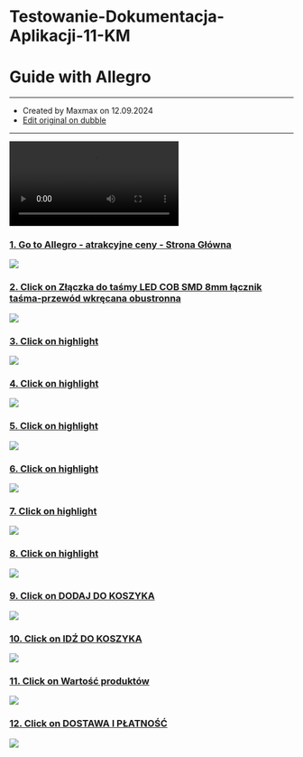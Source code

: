 # Testowanie-Dokumentacja-Aplikacji-11-KM

Guide with Allegro
==================

* * *

*   Created by Maxmax on 12.09.2024
*   [Edit original on dubble](https://dubble.so/guides/guide-with-allegro-hedyf5c4lorhxvestexx)

* * *

<video controls=""><source src="https://dubble.so/media/video/c49187a0-6bcf-4e8a-8819-902b4d4f3ec9" type="video/mp4"></video>

### [1\. Go to Allegro - atrakcyjne ceny - Strona Główna](https://allegro.pl/)

![](https://dubble-prod-01.s3.amazonaws.com/assets/06a1156a-f26d-4e49-89c8-a170c9cd3cd9.png?0)

### [2\. Click on Złączka do taśmy LED COB SMD 8mm łącznik taśma-przewód wkręcana obustronna](https://allegro.pl/)

![](https://d3q7ie80jbiqey.cloudfront.net/media/image/zoom/fdb1ecc8-918f-4395-93ed-ee7b5282a60c/2.5/61.223958333333/62.14905638397?0)

### [3\. Click on highlight](https://allegro.pl/oferta/zlaczka-do-tasmy-led-cob-smd-8mm-lacznik-tasma-przewod-wkrecana-obustronna-15044118161)

![](https://d3q7ie80jbiqey.cloudfront.net/media/image/zoom/b92ae8b6-49e3-4298-9b2e-58ec6e6fb5cd/2.5/58.723958333333/59.555568499534?0)

### [4\. Click on highlight](https://allegro.pl/oferta/zlaczka-do-tasmy-led-cob-smd-8mm-lacznik-tasma-przewod-wkrecana-obustronna-15044118161)

![](https://d3q7ie80jbiqey.cloudfront.net/media/image/zoom/72d5bf3f-4113-46e8-ae21-ec384de105a1/2.5/58.723958333333/59.555568499534?0)

### [5\. Click on highlight](https://allegro.pl/oferta/zlaczka-do-tasmy-led-cob-smd-8mm-lacznik-tasma-przewod-wkrecana-obustronna-15044118161)

![](https://d3q7ie80jbiqey.cloudfront.net/media/image/zoom/0328e725-fd69-41be-a0aa-7df50b66c70b/2.5/58.723958333333/59.555568499534?0)

### [6\. Click on highlight](https://allegro.pl/oferta/zlaczka-do-tasmy-led-cob-smd-8mm-lacznik-tasma-przewod-wkrecana-obustronna-15044118161)

![](https://d3q7ie80jbiqey.cloudfront.net/media/image/zoom/dc644d4d-1a7f-4a91-b305-49bdb50a15dc/2.5/58.723958333333/59.555568499534?0)

### [7\. Click on highlight](https://allegro.pl/oferta/zlaczka-do-tasmy-led-cob-smd-8mm-lacznik-tasma-przewod-wkrecana-obustronna-15044118161)

![](https://d3q7ie80jbiqey.cloudfront.net/media/image/zoom/eb9dbb11-2465-4699-845e-88ce9e06aee6/2.5/58.723958333333/59.555568499534?0)

### [8\. Click on highlight](https://allegro.pl/oferta/zlaczka-do-tasmy-led-cob-smd-8mm-lacznik-tasma-przewod-wkrecana-obustronna-15044118161)

![](https://d3q7ie80jbiqey.cloudfront.net/media/image/zoom/aa4312f1-c256-43ee-a16b-d695a3b1f045/2.5/58.723958333333/59.555568499534?0)

### [9\. Click on DODAJ DO KOSZYKA](https://allegro.pl/oferta/zlaczka-do-tasmy-led-cob-smd-8mm-lacznik-tasma-przewod-wkrecana-obustronna-15044118161)

![](https://d3q7ie80jbiqey.cloudfront.net/media/image/zoom/4d310780-94d4-40e1-b08f-7f96b4560e57/2.5/80.806477864583/75.872262348555?0)

### [10\. Click on IDŹ DO KOSZYKA](https://allegro.pl/oferta/zlaczka-do-tasmy-led-cob-smd-8mm-lacznik-tasma-przewod-wkrecana-obustronna-15044118161)

![](https://d3q7ie80jbiqey.cloudfront.net/media/image/zoom/2a72bdf8-6064-4415-bda8-3673a7a9c86d/2.5/70.416666666667/82.378553122088?0)

### [11\. Click on Wartość produktów](https://allegro.pl/koszyk)

![](https://d3q7ie80jbiqey.cloudfront.net/media/image/zoom/381a3257-91dc-4231-9910-659e03cb3a87/2.5/82.056477864583/16.309412861137?0)

### [12\. Click on DOSTAWA I PŁATNOŚĆ](https://allegro.pl/koszyk)

![](https://d3q7ie80jbiqey.cloudfront.net/media/image/zoom/77253249-c023-4113-ba48-6b8334817f16/2.5/76.305338541667/35.973904939422?0)
